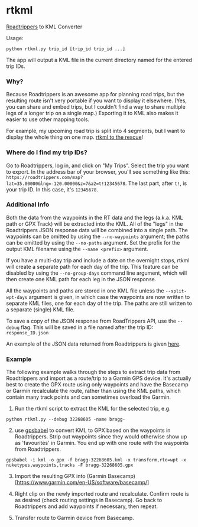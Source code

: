 # rtkml
[Roadtrippers](https://roadtrippers.com/) to KML Converter

Usage:

````
python rtkml.py trip_id [trip_id trip_id ...]
````

The app will output a KML file in the current directory named for the entered trip IDs.

### Why?

Because Roadtrippers is an awesome app for planning road trips, but the resulting route isn't very portable if you want to display it elsewhere. (Yes, you can share and embed trips, but I couldn't find a way to share multiple legs of a longer trip on a single map.) Exporting it to KML also makes it easier to use other mapping tools.

For example, my upcoming road trip is split into 4 segments, but I want to display the whole thing on one map. [rtkml to the rescue](https://thetravelingmidget.com/the-route/)!

### Where do I find my trip IDs?

Go to Roadtrippers, log in, and click on "My Trips". Select the trip you want to export. In the address bar of your browser, you'll see something like this: `https://roadtrippers.com/map?lat=35.00000&lng=-120.00000&z=7&a2=t!12345678`. The last part, after `t!`, is your trip ID. In this case, it's `12345678`.

### Additional Info

Both the data from the waypoints in the RT data and the legs (a.k.a. KML path or GPX Track) will be extracted into the KML. All of the "legs" in the Roadtrippers JSON response data will be combined into a single path. The waypoints can be omitted by using the `--no-waypoints` argument; the paths can be omitted by using the `--no-paths` argument. Set the prefix for the output KML filename using the `--name <prefix>` argument.

If you have a multi-day trip and include a date on the overnight stops, rtkml will create a separate path for each day of the trip. This feature can be disabled by using the `--no-group-days` command line argument, which will then create one KML path for each leg in the JSON response.

All the waypoints and paths are stored in one KML file unless the `--split-wpt-days` argument is given, in which case the waypoints are now written to separate KML files, one for each day of the trip. The paths are still written to a separate (single) KML file.

To save a copy of the JSON response from RoadTrippers API, use the `--debug` flag. This will be saved in a file named after the trip ID: `response_ID.json`

An example of the JSON data returned from Roadtrippers is given [here](example_response.json).

### Example

The following example walks through the steps to extract trip data from Roadtrippers and import as a route/trip to a Garmin GPS device. It's actually best to create the GPX route using only waypoints and have the Basecamp or Garmin recalculate the route, rather than using the KML paths, which contain many track points and can sometimes overload the Garmin.

1. Run the rtkml script to extract the KML for the selected trip, e.g.
```
python rtkml.py --debug 32268605 -name bragg-
```

2. use [gpsbabel](https://www.gpsbabel.org/index.html) to convert KML to GPX based on the waypoints in Roadtrippers. Strip out waypoints since they would otherwise show up as 'favourites' in Garmin. You end up with one route with the waypoints from Roadtrippers.
```
gpsbabel -i kml -o gpx -f bragg-32268605.kml -x transform,rte=wpt -x nuketypes,waypoints,tracks -F bragg-32268605.gpx
```

3. Import the resulting GPX into (Garmin Basecamp)[https://www.garmin.com/en-US/software/basecamp/]

4. Right clip on the newly imported route and recalculate. Confirm route is as desired (check routing settings in Basecamp). Go back to Roadtrippers and add waypoints if necessary, then repeat.

5. Transfer route to Garmin device from Basecamp.
